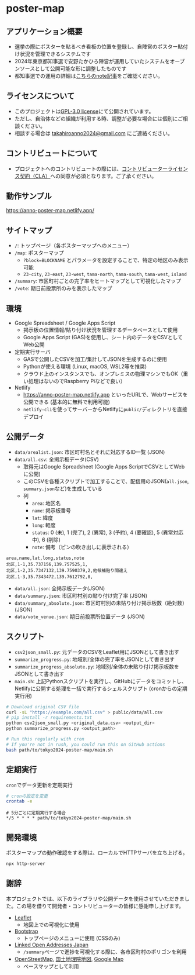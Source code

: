 # poster-map
## アプリケーション概要
* 選挙の際にポスターを貼るべき看板の位置を登録し、自陣営のポスター貼付け状況を管理できるシステムです
* 2024年東京都知事選で安野たかひろ陣営が運用していたシステムをオープンソースとして公開可能な形に調整したものです
* 都知事選での運用の詳細は[こちらのnote記事](https://note.com/annotakahiro24/n/nb7c6d5d5f172)をご確認ください。

## ライセンスについて
* このプロジェクトは[GPL-3.0 license](https://github.com/takahiroanno2024/anno-ai-avatar?tab=GPL-3.0-1-ov-file)にて公開されています。
* ただし、自治体などの組織が利用する時、調整が必要な場合には個別にご相談ください。
* 相談する場合は takahiroanno2024@gmail.com にご連絡ください。

## コントリビュートについて
* プロジェクトへのコントリビュートの際には、[コントリビューターライセンス契約（CLA）](https://github.com/takahiroanno2024/poster-map/blob/main/CLA.md)への同意が必須となります。ご了承ください。


## 動作サンプル
https://anno-poster-map.netlify.app/

## サイトマップ
- `/`: トップページ（各ポスターマップへのメニュー）
- `/map`: ポスターマップ
    - `?block=BLOCKNAME` とパラメータを設定することで、特定の地区のみ表示可能
    - `23-city`, `23-east`, `23-west`, `tama-north`, `tama-south`, `tama-west`, `island`
- `/summary`: 市区町村ごとの完了率をヒートマップとして可視化したマップ
- `/vote`: 期日前投票所のみを表示したマップ

## 環境
- Google Spreadsheet / Google Apps Script
    - 掲示板の位置情報/貼り付け状況を管理するデータベースとして使用
    - Google Apps Script (GAS)を使用し、シート内のデータをCSVとしてWeb公開
- 定期実行サーバ
    - GASで公開したCSVを加工/集計してJSONを生成するのに使用
    - Pythonが使える環境 (Linux, macOS, WSL2等を推奨)
    - クラウド上のインスタンスでも、オンプレミスの物理マシンでもOK（重い処理はないのでRaspberry Piなどで良い）
- Netlify
    - https://anno-poster-map.netlify.app といったURLで、Webサービスを公開できる (基本的に無料で利用可能)
    - `netlify-cli`を使ってサーバーからNetlifyに`public/`ディレクトリを直接デプロイ

## 公開データ
- `data/arealist.json`: 市区町村名とそれに対応するID一覧 (JSON)
- `data/all.csv`: 全掲示板データ(CSV)
    - 取得元はGoogle Spreadsheet (Google Apps ScriptでCSVとしてWebに公開)
    - このCSVを各種スクリプトで加工することで、配信用のJSON(`all.json`, `summary.json`など)を生成している
    - 列
        - `area`: 地区名
        - `name`: 掲示板番号
        - `lat`: 緯度
        - `long`: 軽度
        - `status`: 0 (未), 1 (完了), 2 (異常), 3 (予約), 4 (要確認), 5 (異常対応中), 6 (削除)
        - `note`: 備考（ピンの吹き出しに表示される）
```csv
area,name,lat,long,status,note
北区,1-1,35.737156,139.757525,1,
北区,1-2,35.7347132,139.7590379,2,他候補貼り間違え
北区,1-3,35.7343472,139.7612792,0,
```
- `data/all.json`: 全掲示板データ(JSON)
- `data/summary.json`: 市区町村別の貼り付け完了率 (JSON)
- `data/summary_absolute.json`: 市区町村別の未貼り付け掲示板数（絶対数） (JSON)
- `data/vote_venue.json`: 期日前投票所位置データ (JSON)

## スクリプト
- `csv2json_small.py`: 元データのCSVをLeaflet用にJSONとして書き出す
- `summarize_progress.py`: 地域別/全体の完了率をJSONとして書き出す
- `summarize_progress_absolute.py`: 地域別/全体の未貼り付け掲示板数をJSONとして書き出す
- `main.sh`: 上記Pythonスクリプトを実行し、GitHubにデータをコミットし、Netlifyに公開する処理を一括で実行するシェルスクリプト (cronからの定期実行用)

```sh
# Download original CSV file
curl -sL "https://example.com/all.csv" > public/data/all.csv
# pip install -r requirements.txt
python csv2json_small.py <original_data.csv> <output_dir>
python summarize_progress.py <output_path>
```

```sh
# Run this regularly with cron
# If you're not in rush, you could run this on GitHub actions
bash path/to/tokyo2024-poster-map/main.sh
```

## 定期実行
`cron`でデータ更新を定期実行
```sh
# cronの設定を変更
crontab -e
```
```
# 5分ごとに定期実行する場合
*/5 * * * * path/to/tokyo2024-poster-map/main.sh
```

## 開発環境
ポスターマップの動作確認をする際は、ローカルでHTTPサーバを立ち上げる。
```sh
npx http-server
```

## 謝辞
本プロジェクトでは、以下のライブラリや公開データを使用させていただきました。この場を借りて開発者・コントリビューターの皆様に感謝申し上げます。
- [Leaflet](https://leafletjs.com/)
    - 地図上での可視化に使用
- [Bootstrap](https://getbootstrap.jp/)
    - トップページのメニューに使用 (CSSのみ)
- [Linked Open Addresses Japan](https://uedayou.net/loa/)
    - `/summary`ページで進捗を可視化する際に、各市区町村のポリゴンを利用
- [OpenStreetMap](https://www.openstreetmap.org/copyright), [国土地理院地図](https://maps.gsi.go.jp/development/ichiran.html), [Google Map](https://www.google.com/maps)
    - ベースマップとして利用
